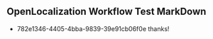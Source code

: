 ## OpenLocalization Workflow Test MarkDown
* 782e1346-4405-4bba-9839-39e91cb06f0e thanks!

<!--HONumber=Jul16_HO5-->


